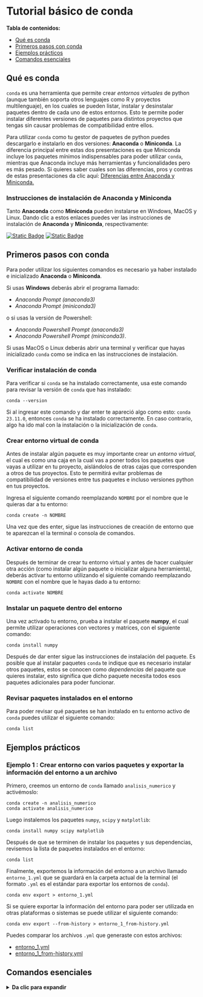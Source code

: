 # Tutorial básico de conda

**Tabla de contenidos:**

- [Qué es conda](#qué-es-conda)
- [Primeros pasos con conda](#primeros-pasos-con-conda)
- [Ejemplos prácticos](#ejemplos-prácticos)
- [Comandos esenciales](#comandos-esenciales)

## Qué es conda

`conda` es una herramienta que permite crear *entornos virtuales* de python (aunque también soporta otros lenguajes como R y proyectos multilenguaje), en los cuales se pueden listar, instalar y desinstalar paquetes dentro de cada uno de estos entornos. Esto te permite poder instalar diferentes versiones de paquetes para distintos proyectos que tengas sin causar problemas de compatibilidad entre ellos.

Para utilizar `conda` como tu gestor de paquetes de python puedes descargarlo e instalarlo en dos versiones: **Anaconda** o **Miniconda**. La diferencia principal entre estas dos presentaciones es que Miniconda incluye los paquetes mínimos indispensables para poder utilizar `conda`, mientras que Anaconda incluye más herramientas y funcionalidades pero es más pesado. Si quieres saber cuales son las diferencias, pros y contras de estas presentaciones da clic aquí:
[Diferencias entre Anaconda y Miniconda.](https://jorgeislas.com/)

### Instrucciones de instalación de Anaconda y Miniconda

Tanto **Anaconda** como **Miniconda** pueden instalarse en Windows, MacOS y Linux. Dando clic a estos enlaces puedes ver las instrucciones de instalación de **Anaconda** y **Miniconda**, respectivamente: 

[![Static Badge](https://img.shields.io/badge/-Instalaci%C3%B3n%20Anaconda-%23000000?logo=anaconda&logoColor=%23fbfbfb&labelColor=%2344A833&color=%230c0c0c)](https://docs.anaconda.com/free/anaconda/install/) 
[![Static Badge](https://img.shields.io/badge/-Instalaci%C3%B3n%20Miniconda-%23000000?logo=anaconda&logoColor=%23fbfbfb&labelColor=%2344A833&color=%230c0c0c)](https://docs.conda.io/projects/miniconda/en/latest/)

## Primeros pasos con conda

Para poder utilizar los siguientes comandos es necesario ya haber instalado e inicializado **Anaconda** o **Miniconda**. 

Si usas **Windows** deberás abrir el programa llamado:

- *Anaconda Prompt (anaconda3)*
- *Anaconda Prompt (miniconda3)*

o si usas la versión de Powershell:

- *Anaconda Powershell Prompt (anaconda3)*
- *Anaconda Powershell Prompt (miniconda3)*.

Si usas MacOS o Linux deberás abrir una terminal y verificar que hayas inicializado `conda` como se indica en las instrucciones de instalación.

### Verificar instalación de conda

Para verificar si `conda` se ha instalado correctamente, usa este comando para revisar la versión de `conda` que has instalado:

```
conda --version
```

Si al ingresar este comando y dar enter te apareció algo como esto: `conda 23.11.0`, entonces `conda` se ha instalado correctamente. En caso contrario, algo ha ido mal con la instalación o la inicialización de `conda`.

### Crear entorno virtual de conda

Antes de instalar algún paquete es muy importante crear un *entorno virtual*, el cual es como una caja en la cual vas a poner todos los paquetes que vayas a utilizar en tu proyecto, aislándolos de otras cajas que corresponden a otros de tus proyectos. Esto te permitirá evitar problemas de compatibilidad de versiones entre tus paquetes e incluso versiones python en tus proyectos.

Ingresa el siguiente comando reemplazando `NOMBRE` por el nombre que le quieras dar a tu entorno:

```
conda create -n NOMBRE
```

Una vez que des enter, sigue las instrucciones de creación de entorno que te aparezcan el la terminal o consola de comandos.

### Activar entorno de conda

Después de terminar de crear tu entorno virtual y antes de hacer cualquier otra acción (como instalar algún paquete o inicializar alguna herramienta), deberás activar tu entorno utilizando el siguiente comando reemplazando `NOMBRE` con el nombre que le hayas dado a tu entorno:

```
conda activate NOMBRE
```

### Instalar un paquete dentro del entorno

Una vez activado tu entorno, prueba a instalar el paquete **numpy**, el cual permite utilizar operaciones con vectores y matrices, con el siguiente comando:

```
conda install numpy
```

Después de dar enter sigue las instrucciones de instalación del paquete. Es posible que al instalar paquetes `conda` te indique que es necesario instalar otros paquetes, estos se conocen como *dependencias* del paquete que quieres instalar, esto significa que dicho paquete necesita todos esos paquetes adicionales para poder funcionar.

### Revisar paquetes instalados en el entorno

Para poder revisar qué paquetes se han instalado en tu entorno activo de `conda` puedes utilizar el siguiente comando:

```
conda list
```

## Ejemplos prácticos

### Ejemplo 1 : Crear entorno con varios paquetes y exportar la información del entorno a un archivo

Primero, creemos un entorno de `conda` llamado `analisis_numerico` y activémoslo:

```
conda create -n analisis_numerico
conda activate analisis_numerico
```

Luego instalemos los paquetes `numpy`, `scipy` y `matplotlib`:

```
conda install numpy scipy matplotlib
```

Después de que se terminen de instalar los paquetes y sus dependencias, revisemos la lista de paquetes instalados en el entorno:

```
conda list
```

Finalmente, exportemos la información del entorno a un archivo llamado `entorno_1.yml` que se guardará en la carpeta actual de la terminal (el formato `.yml` es el estándar para exportar los entornos de `conda`).

```
conda env export > entorno_1.yml
```

Si se quiere exportar la información del entorno para poder ser utilizada en otras plataformas o sistemas se puede utilizar el siguiente comando:

```
conda env export --from-history > entorno_1_from-history.yml
```

Puedes comparar los archivos `.yml` que generaste con estos archivos:

- [entorno_1.yml](./entorno_1.yml)
- [entorno_1_from-history.yml](./entorno_1_from-history.yml)

## Comandos esenciales

<details>
<summary><strong>Da clic para expandir</strong></summary>
<br>

**Información, versión y actualizar conda**

- `conda --version` : Indica la versión de `conda` instalada.

- `conda info` : Muestra toda la información de la instalación de `conda`.

- `conda update conda` : Actualiza `conda` a su versión más reciente en el entorno actual.

**Obtener ayuda de comandos de conda**

- `conda NOMBRE_COMANDO --help` : Muestra la ayuda y documentación del comando indicado.

**Crear, renombrar y clonar entornos de conda**

- `conda info --envs` : Muestra la lista de todos los entornos de `conda` existentes. También se puede utilizar el comando `conda env list`.

- `conda create --name NOMBRE` : Crea un entorno de `conda`. Reemplaza `NOMBRE` por el nombre que le quieras dar al entorno.

- `conda create -n NOMBRE python=VERSION` : Crea un entorno de `conda` utilizando la versión de python especificada en `VERSION` (por ejemplo, 3.9). Reemplaza `NOMBRE` por el nombre que le quieras dar al entorno.

- `conda create -n NOMBRE -f environment.yml` : Crea un entorno de `conda` a partir de las especificaciones dadas en el archivo `environment.yml`. Reemplaza `NOMBRE` por el nombre que le quieras dar al entorno.

- `conda rename -n NOMBRE NUEVO_NOMBRE` : Cambia el nombre del entorno `NOMBRE` al nuevo nombre `NUEVO_NOMBRE`.

- `conda create --name NOMBRE_CLON --clone NOMBRE` : Crea una copia del entorno llamado `NOMBRE` y le asingna el nombre `NOMBRE_CLON` al entorno copia creado.

**Activar y desactivar entornos de conda**

- `conda activate NOMBRE` : Activa el entorno de conda llamado `NOMBRE`.

- `conda deactivate` : Desactiva el entorno actualmente en uso y activa el entrono `base`.

**Revisar paquetes instalados en entornos de conda**

- `conda list` : Muestra la lista de paquetes instalados en el entorno de `conda` activo.

- `conda list -n NOMBRE` : Muestra la lista de paquetes instalados en el entorno de `conda` llamado `NOMBRE`.

- `conda list -n NOMBRE NOMBRE_PAQUETE` : Muestra si el paquete llamado `NOMBRE_PAQUETE` está instalado en el entorno de `conda` llamado `NOMBRE`.

**Eliminar entornos de conda**

- `conda remove -n NOMBRE --all` : Elimina el entorno de `conda` llamado `NOMBRE`.

**Instalar y desinstalar paquetes en entornos de conda**

- `conda install NOMBRE_PAQUETE` : Instala el paquete llamado `NOMBRE_PAQUETE` en el entorno de `conda` activo.

- `conda install NOMBRE_PAQUETE=NUMERO_VERSION` : Instala la versión `NUMERO_VERSION` del paquete llamado `NOMBRE_PAQUETE` en el entorno de `conda` activo.

- `conda install -c NOMBRE_CANAL NOMBRE_PAQUETE` : Instala el paquete llamado `NOMBRE_PAQUETE` en el entorno de `conda` activo desde el canal llamado `NOMBRE_CANAL`. El canal se refiere a instalar el paquete desde, por ejemplo, el repositorio de Anaconda, de Conda Forge o del especificado.

- `conda uninstall NOMBRE_PAQUETE` : Desinstala el paquete `NOMBRE_PAQUETE` del entorno de `conda` activo.

**Exportar entornos de conda**

- `conda env export > entorno.yml` : Crea el archivo `entorno.yml` en la carpeta actual de la terminal, el cual contiene la información del entorno de `conda` activo (nombre del paquete, canales, paquetes instalados). Al usar este archivo en otras plataformas o sistemas puede haber problemas de instalación o de compatibilidad.

- `conda env export --from-history > entorno.yml` : Crea el archivo `entorno.yml` en la carpeta actual de la terminal, el cual contiene la información del entorno de `conda` activo (nombre del paquete, canales, paquetes instalados). Este archivo se puede usar en distintas plataformas o sistemas para evitar problemas de instalación.

**Importar entornos de conda**

- `conda create -n NOMBRE --file ARCHIVO.yml` : Crea un entorno de `conda` llamado `NOMBRE` a partir de la información del archivo `ARCHIVO.yml`, instalando todos los paquetes incluidos desde los canales indicados.

</details>
